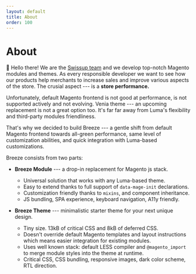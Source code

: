 ```yaml
---
layout: default
title: About
order: 100
---
```


# About

👋 Hello there! We are the [Swissup team](https://github.com/swissup) and we develop
top-notch Magento modules and themes. As every responsible developer we want
to see how our products help merchants to increase sales and improve various
aspects of the store. The crusial aspect --- is a **store performance.**

Unfortunately, default Magento frontend is not good at performance, is not
supported actively and not evolving. Venia theme --- an upcoming replacement
is not a great option too. It's far far away from Luma's flexibility and
third-party modules friendliness.

That's why we decided to build Breeze --- a gentle shift from default
Magento frontend towards all-green performance, same level of customization
abilities, and quick integration with Luma-based customizations.

Breeze consists from two parts:

 -  **Breeze Module** --- a drop-in replacement for Magento js stack.

    - Universal solution that works with any Luma-based theme.
    - Easy to extend thanks to full support of `data-mage-init` declarations.
    - Customization friendly thanks to `mixins`, and component inheritance.
    - JS bundling, SPA experience, keyboard navigation, A11y friendly.

 -  **Breeze Theme** --- minimalistic starter theme for your next unique design.

    - Tiny size. 13kB of critical CSS and 8kB of deferred CSS.
    - Doesn't override default Magento templates and layout instructions which
      means easier integration for existing modules.
    - Uses well known stack: default LESS compiler and `@magento_import`
      to merge module styles into the theme at runtime.
    - Critical CSS, CSS bundling, responsive images, dark color scheme, RTL direction.
